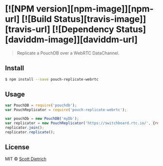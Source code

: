 #  [![NPM version][npm-image]][npm-url] [![Build Status][travis-image]][travis-url] [![Dependency Status][daviddm-image]][daviddm-url]

> Replicate a PouchDB over a WebRTC DataChannel.


## Install

```sh
$ npm install --save pouch-replicate-webrtc
```


## Usage

```js
var PouchDB = require('pouchdb');
var PouchReplicator = require('pouch-replicate-webrtc');

var pouchDb = new PouchDB('myDb');
var replicator = new PouchReplicator('https://switchboard.rtc.io/', {room: 'pouch-replicate-test'}, pouchDb);
replicator.join();
replicator.replicate();

```


## License

MIT © [Scott Dietrich](http://minutestopost.com)

